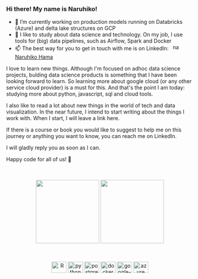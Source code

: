 ### Hi there! My name is Naruhiko! 

- 🔭 I’m currently working on production models running on Databricks (Azure) and delta lake structures on GCP
- 🌱 I like to study about data science and technology. On my job, I use tools for (big) data pipelines, such as Airflow, Spark and Docker
- 📫 The best way for you to get in touch with me is on LinkedIn: &nbsp; <a href="https://www.linkedin.com/in/naruhiko/" target = "_blank"> <img src="https://www.svgrepo.com/show/157006/linkedin.svg" target="_blank" alt='naruhiko-lkd' height='17' style='margin-bottom=-3px'> Naruhiko Hama</a>

I love to learn new things. Although I'm focused on adhoc data science projects, bulding data science products is something that I have been looking forward to learn. So learning more about google cloud (or any other service cloud provider) is a must for this. And that's the point I am today: studying more about python, javascript, sql and cloud tools. 

I also like to read a lot about new things in the world of tech and data visualization. In the near future, I intend to start writing about the things I work with. When I start, I will leave a link here.

If there is a course or book you would like to suggest to help me on this journey or anything you want to know, you can reach me on LinkedIn. 

I will gladly reply you as soon as I can.

Happy code for all of us! 🤖
##
<br>

<div align="center">
  <img height="170em" src="https://github-readme-stats.vercel.app/api/top-langs/?username=naruhikohama&layout=compact&langs_count=7&theme=vision-friendly-dark"/>
  <img height="170em" src="http://github-readme-streak-stats.herokuapp.com?user=naruhikohama&theme=dark&date_format=M%20j%5B%2C%20Y%5D"/>
</div>

  ##
  <div align="center" style="display: inline_block"><br>
     <img align="center" alt="R" height="30" width="40" src="https://cdn.jsdelivr.net/gh/devicons/devicon/icons/r/r-original.svg">
    <img align="center" alt="python" height="30" width="40" src="https://cdn.jsdelivr.net/gh/devicons/devicon/icons/python/python-original.svg">
    <img align="center" alt="postgresql" height="30" width="40"  src="https://cdn.jsdelivr.net/gh/devicons/devicon/icons/postgresql/postgresql-plain-wordmark.svg">
    <img align="center" alt="docker" height="30" width="40" src="https://cdn.jsdelivr.net/gh/devicons/devicon/icons/docker/docker-original.svg">
    <img align="center" alt="google-cloud" height="30" width="40" src="https://cdn.jsdelivr.net/gh/devicons/devicon/icons/googlecloud/googlecloud-original.svg">
    <img align="center" alt="azure" height="30" width="40" src="https://cdn.jsdelivr.net/gh/devicons/devicon/icons/azure/azure-original.svg">
</div>

##
